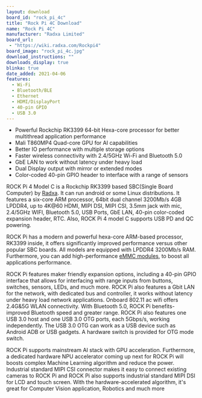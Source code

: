 ```yaml
---
layout: download
board_id: "rock_pi_4c"
title: "Rock Pi 4C Download"
name: "Rock Pi 4C"
manufacturer: "Radxa Limited"
board_url:
 - "https://wiki.radxa.com/Rockpi4"
board_image: "rock_pi_4c.jpg"
download_instructions: ""
downloads_display: true
blinka: true
date_added: 2021-04-06
features:
  - Wi-Fi
  - Bluetooth/BLE
  - Ethernet
  - HDMI/DisplayPort
  - 40-pin GPIO
  - USB 3.0
---
```


 - Powerful Rockchip RK3399 64-bit Hexa-core processor for better multithread application performance
 - Mali T860MP4 Quad-core GPU for AI capabilities
 - Better IO performance with multiple storage options
 - Faster wireless connectivity with 2.4/5GHz Wi-Fi and Bluetooth 5.0
 - GbE LAN to work without latency under heavy load
 - Dual Display output with mirror or extended modes
 - Color-coded 40-pin GPIO header to interface with a range of sensors

ROCK Pi 4 Model C is a Rockchip RK3399 based SBC(Single Board Computer) by [Radxa](https://wiki.radxa.com/Special:SpecialContact/). It can run android or some Linux distributions. It features a six-core ARM processor, 64bit dual channel 3200Mb/s 4GB LPDDR4, up to 4K@60 HDMI, MIPI DSI, MIPI CSI, 3.5mm jack with mic, 2.4/5GHz WIFI, Bluetooth 5.0, USB Ports, GbE LAN, 40-pin color-coded expansion header, RTC. Also, ROCK Pi 4 model C supports USB PD and QC powering.

ROCK Pi has a modern and powerful hexa-core ARM-based processor, RK3399 inside, it offers significantly improved performance versus other popular SBC boards. All models are equipped with LPDDR4 3200Mb/s RAM. Furthermore, you can add high-performance [eMMC modules](https://www.seeedstudio.com/tag/EMMC.html), to boost all applications performance.

ROCK Pi features maker friendly expansion options, including a 40-pin GPIO interface that allows for interfacing with range inputs from buttons, switches, sensors, LEDs, and much more. ROCK Pi also features a Gbit LAN for the network, with dedicated bus and controller, it works without latency under heavy load network applications. Onboard 802.11 ac wifi offers 2.4G&5G WLAN connectivity. With Bluetooth 5.0, ROCK Pi benefits-improved Bluetooth speed and greater range. ROCK Pi also features one USB 3.0 host and one USB 3.0 OTG ports, each 5Gbps/s, working independently. The USB 3.0 OTG can work as a USB device such as Android ADB or USB gadgets. A hardware switch is provided for OTG mode switch.

ROCK Pi supports mainstream AI stack with GPU acceleration. Furthermore, a dedicated hardware NPU accelerator coming up next for ROCK Pi will boosts complex Machine Learning algorithm and reduce the power. Industrial standard MIPI CSI connector makes it easy to connect existing cameras to ROCK Pi and ROCK Pi also supports industrial standard MIPI DSI for LCD and touch screen. With the hardware-accelerated algorithm, it's great for Computer Vision application, Robotics and much more
